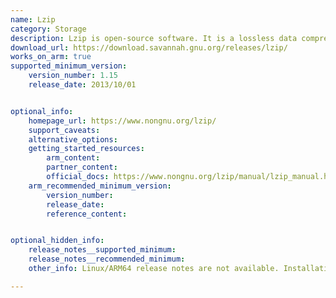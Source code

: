 ```yaml
---
name: Lzip
category: Storage
description: Lzip is open-source software. It is a lossless data compression program that employs the LZMA (Lempel-Ziv-Markov chain algorithm) for high compression efficiency.
download_url: https://download.savannah.gnu.org/releases/lzip/
works_on_arm: true
supported_minimum_version:
    version_number: 1.15
    release_date: 2013/10/01


optional_info:
    homepage_url: https://www.nongnu.org/lzip/
    support_caveats:
    alternative_options:
    getting_started_resources:
        arm_content:
        partner_content:
        official_docs: https://www.nongnu.org/lzip/manual/lzip_manual.html#Introduction
    arm_recommended_minimum_version:
        version_number:
        release_date:
        reference_content:


optional_hidden_info:
    release_notes__supported_minimum:
    release_notes__recommended_minimum:
    other_info: Linux/ARM64 release notes are not available. Installation and testing are done via the [tar archive](https://download.savannah.gnu.org/releases/lzip/lzip-1.15.tar.gz).

---
```


